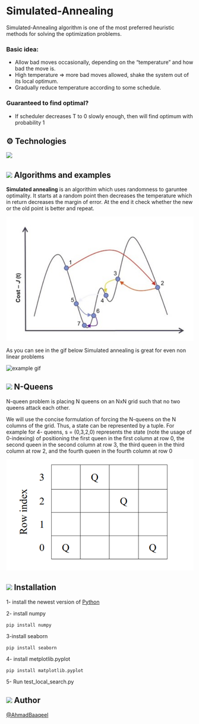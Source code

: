 # Simulated-Annealing

Simulated-Annealing algorithm is one of the most preferred heuristic methods for solving the optimization problems.

### Basic idea:

- Allow bad moves occasionally, depending on the “temperature” and how bad the move is.
- High temperature => more bad moves allowed, shake the system out of its local optimum.
- Gradually reduce temperature according to some schedule.

### Guaranteed to find optimal?

- If scheduler decreases T to 0 slowly enough, then will find optimum with probability 1

## ⚙️ Technologies

<img src="https://img.icons8.com/color/256/python.png" width=70px/>

<br>

## <img src="https://cdn-icons-png.flaticon.com/512/2103/2103633.png" width=35xp /> Algorithms and examples

<b>Simulated annealing</b> is an algorithim which uses randomness to garuntee optimality. It starts at a random point then decreases the temperature which in return decreases the margin of error. At the end it check whether the new or the old point is better and repeat.
<br>

<img src="extra-doc/SA-Example.png" alt="example.png"/>
<br>

As you can see in the gif below Simulated annealing is great for even non linear problems

<img src="https://upload.wikimedia.org/wikipedia/commons/1/10/Travelling_salesman_problem_solved_with_simulated_annealing.gif" alt="example gif"/>

<br>

## <img src="https://cdn-icons-png.flaticon.com/512/707/707163.png" width=20px/> N-Queens

N-queen problem is placing N queens on an NxN grid such that no two queens attack each other.

We will use the concise
formulation of forcing the N-queens on the N columns of the grid. Thus, a state can be represented by a tuple. For example for 4-
queens, s = (0,3,2,0) represents the state (note the usage of 0-indexing) of positioning the first queen in the first column at row 0,
the second queen in the second column at row 3, the third queen in the third column at row 2, and the fourth queen in the fourth
column at row 0

<img src="extra-doc/N-Queens.png"/>

## <img src="https://cdn-icons-png.flaticon.com/128/9184/9184187.png" width=17px /> Installation

1- install the newest version of <a href="https://www.python.org/">Python</a>

2- install numpy

```
pip install numpy
```

3-install seaborn

```
pip install seaborn
```

4- install metplotlib.pyplot

```
pip install matplotlib.pyplot
```

5- Run test_local_search.py

## <img src="https://cdn-icons-png.flaticon.com/128/2570/2570287.png" width=20px/> Author

[@AhmadBaaqeel](https://github.com/Ahmedbaaqeel)
